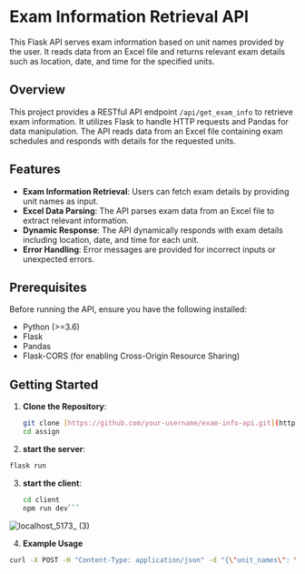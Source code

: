 # Exam Information Retrieval API

This Flask API serves exam information based on unit names provided by the user. It reads data from an Excel file and returns relevant exam details such as location, date, and time for the specified units.

## Overview

This project provides a RESTful API endpoint `/api/get_exam_info` to retrieve exam information. It utilizes Flask to handle HTTP requests and Pandas for data manipulation. The API reads data from an Excel file containing exam schedules and responds with details for the requested units.

## Features

- **Exam Information Retrieval**: Users can fetch exam details by providing unit names as input.
- **Excel Data Parsing**: The API parses exam data from an Excel file to extract relevant information.
- **Dynamic Response**: The API dynamically responds with exam details including location, date, and time for each unit.
- **Error Handling**: Error messages are provided for incorrect inputs or unexpected errors.

## Prerequisites

Before running the API, ensure you have the following installed:

- Python (>=3.6)
- Flask
- Pandas
- Flask-CORS (for enabling Cross-Origin Resource Sharing)

## Getting Started

1. **Clone the Repository**:

   ```bash
   git clone [https://github.com/your-username/exam-info-api.git](https://github.com/Lymore01/assign.git)
   cd assign
2. **start the server**:
 ```bash
 flask run 
```
3. **start the client**:
   ```bash
   cd client
   npm run dev```
![localhost_5173_ (3)](https://github.com/Lymore01/assign/assets/130097627/5af58500-f151-4f57-a9be-6b99b8cfa54a)




4. **Example Usage**
```bash
curl -X POST -H "Content-Type: application/json" -d "{\"unit_names\": \"MAT120A\"}" http://localhost:5000/api/get_exam_info     //note: the units should be in UPPERCASE
